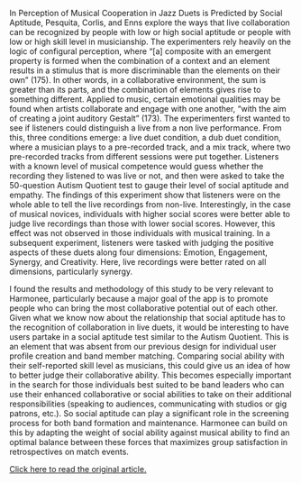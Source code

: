 In Perception of Musical Cooperation in Jazz Duets is Predicted by Social Aptitude, Pesquita, Corlis, and Enns explore the ways that live collaboration can be recognized by people with low or high social aptitude or people with low or high skill level in musicianship. The experimenters rely heavily on the logic of configural perception, where “[a] composite with an emergent property is formed when the combination of a context and an element results in a stimulus that is more discriminable than the elements on their own” (175). In other words, in a collaborative environment, the sum is greater than its parts, and the combination of elements gives rise to something different. Applied to music, certain emotional qualities may be found when artists collaborate and engage with one another, “with the aim of creating a joint auditory Gestalt” (173). The experimenters first wanted to see if listeners could distinguish a live from a non live performance. From this, three conditions emerge: a live duet condition, a dub duet condition, where a musician plays to a pre-recorded track, and a mix track, where two pre-recorded tracks from different sessions were put together. Listeners with a known level of musical competence would guess whether the recording they listened to was live or not, and then were asked to take the 50-question Autism Quotient test to gauge their level of social aptitude and empathy. The findings of this experiment show that listeners were on the whole able to tell the live recordings from non-live. Interestingly, in the case of musical novices, individuals with higher social scores were better able to judge live recordings than those with lower social scores. However, this effect was not observed in those individuals with musical training. In a subsequent experiment, listeners were tasked with judging the positive aspects of these duets along four dimensions: Emotion, Engagement, Synergy, and Creativity. Here, live recordings were better rated on all dimensions, particularly synergy. 

I found the results and methodology of this study to be very relevant to Harmonee, particularly because a major goal of the app is to promote people who can bring the most collaborative potential out of each other. Given what we know now about the relationship that social aptitude has to the recognition of collaboration in live duets, it would be interesting to have users partake in a social aptitude test similar to the Autism Quotient. This is an element that was absent from our previous design for individual user profile creation and band member matching. Comparing social ability with their self-reported skill level as musicians, this could give us an idea of how to better judge their collaborative ability. This becomes especially important in the search for those individuals best suited to be band leaders who can use their enhanced collaborative or social abilities to take on their additional responsibilities (speaking to audiences, communicating with studios or gig patrons, etc.). So social aptitude can play a significant role in the screening process for both band formation and maintenance. Harmonee can build on this by adapting the weight of social ability against musical ability to find an optimal balance between these forces that maximizes group satisfaction in retrospectives on match events.

[Click here to read the original article.](https://psycnet.apa.org/fulltext/2014-24441-007.pdf)
